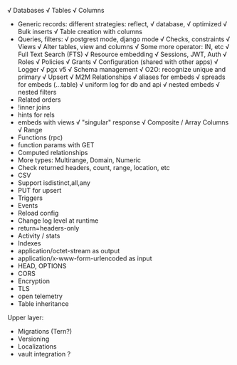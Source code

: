 √ Databases
√ Tables
√ Columns
* Generic records: different strategies: reflect, √ database, √ optimized
√ Bulk inserts
√ Table creation with columns 
* Queries, filters: √ postgrest mode, django mode
√ Checks, constraints
√ Views
√ Alter tables, view and columns
√ Some more operator: IN, etc
√ Full Text Search (FTS)
√ Resource embedding
√ Sessions, JWT, Auth
√ Roles
√ Policies
√ Grants
√ Configuration (shared with other apps) 
√ Logger
√ pgx v5
√ Schema management
√ O2O: recognize unique and primary
√ Upsert
√ M2M Relationships
√ aliases for embeds
√ spreads for embeds (...table)
√ uniform log for db and api
√ nested embeds
√ nested filters
* Related orders
* !inner joins
* hints for rels
* embeds with views
√ "singular" response
√ Composite / Array Columns
√ Range
* Functions (rpc)
* function params with GET
* Computed relationships
* More types: Multirange, Domain, Numeric
* Check returned headers, count, range, location, etc
* CSV
* Support isdistinct,all,any
* PUT for upsert
* Triggers
* Events
* Reload config
* Change log level at runtime
* return=headers-only
* Activity / stats
* Indexes
* application/octet-stream as output
* application/x-www-form-urlencoded as input
* HEAD, OPTIONS
* CORS
* Encryption
* TLS
* open telemetry
* Table inheritance

Upper layer:
* Migrations (Tern?)
* Versioning
* Localizations
* vault integration ?
